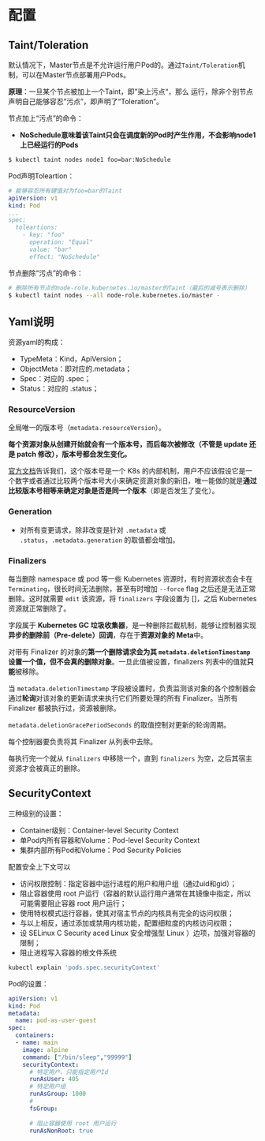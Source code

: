 # 配置

## Taint/Toleration

默认情况下，Master节点是不允许运行用户Pod的。通过`Taint/Toleration`机制，可以在Master节点部署用户Pods。

**原理**：一旦某个节点被加上一个Taint，即”染上污点“，那么 运行，除非个别节点声明自己能够容忍”污点”，即声明了“Toleration”。

节点加上“污点”的命令：

- **NoSchedule意味着该Taint只会在调度新的Pod时产生作用，不会影响node1上已经运行的Pods**

```bash
$ kubectl taint nodes node1 foo=bar:NoSchedule
```

Pod声明Toleartion：

```yaml
# 能够容忍所有键值对为foo=bar的Taint
apiVersion: v1
kind: Pod
...
spec:
  toleartions:
    - key: "foo"
      operation: "Equal"
      value: "bar"
      effect: "NoSchedule"
```

节点删除“污点”的命令：

```bash
# 删除所有节点的node-role.kubernetes.io/master的Taint（最后的减号表示删除）
$ kubectl taint nodes --all node-role.kubernetes.io/master -
```

## Yaml说明

资源yaml的构成：

- TypeMeta：Kind，ApiVersion；
- ObjectMeta：即对应的.metadata；
- Spec：对应的 .spec；
- Status：对应的 .status；

### ResourceVersion

全局唯一的版本号（`metadata.resourceVersion`）。

**每个资源对象从创建开始就会有一个版本号，而后每次被修改（不管是 update 还是 patch 修改），版本号都会发生变化。**

[官方文档](https://kubernetes.io/docs/reference/using-api/api-concepts/#resource-versions)告诉我们，这个版本号是一个 K8s 的内部机制，用户不应该假设它是一个数字或者通过比较两个版本号大小来确定资源对象的新旧，唯一能做的就是**通过比较版本号相等来确定对象是否是同一个版本**（即是否发生了变化）。



### Generation

- 对所有变更请求，除非改变是针对 `.metadata` 或 `.status`，`.metadata.generation` 的取值都会增加。

### Finalizers

每当删除 namespace 或 pod 等一些 Kubernetes 资源时，有时资源状态会卡在 `Terminating`，很长时间无法删除，甚至有时增加 `--force` flag 之后还是无法正常删除。这时就需要 `edit` 该资源，将 `finalizers` 字段设置为 []，之后 Kubernetes 资源就正常删除了。

字段属于 **Kubernetes GC 垃圾收集器**，是一种删除拦截机制，能够让控制器实现**异步的删除前（Pre-delete）回调**，存在于**资源对象的 Meta**中。

对带有 Finalizer 的对象的**第一个删除请求会为其 `metadata.deletionTimestamp` 设置一个值，但不会真的删除对象**。一旦此值被设置，finalizers 列表中的值就**只能**被移除。

当 `metadata.deletionTimestamp` 字段被设置时，负责监测该对象的各个控制器会通过**轮询**对该对象的更新请求来执行它们所要处理的所有 Finalizer。当所有 Finalizer 都被执行过，资源被删除。

`metadata.deletionGracePeriodSeconds` 的取值控制对更新的轮询周期。

每个控制器要负责将其 Finalizer 从列表中去除。

每执行完一个就从 `finalizers` 中移除一个，直到 `finalizers` 为空，之后其宿主资源才会被真正的删除。

## SecurityContext 

三种级别的设置：

- Container级别：Container-level Security Context
- 单Pod内所有容器和Volume：Pod-level Security Context
- 集群内部所有Pod和Volume：Pod Security Policies

配置安全上下文可以

- 访问权限控制：指定容器中运行进程的用户和用户组（通过uid和gid）；
- 阻止容器使用 root 户运行（容器的默认运行用户通常在其镜像中指定，所以可能需要阻止容器 root 用户运行；
- 使用特权模式运行容器，使其对宿主节点的内核具有完全的访问权限；
- 与以上相反，通过添加或禁用内核功能，配置细粒度的内核访问权限；
- 设 SELinux C Security aced Linux 安全增强型 Linux ）边项，加强对容器的限制；
- 阻止进程写入容器的根文件系统



```bash
kubectl explain 'pods.spec.securityContext'
```



Pod的设置：

```yaml
apiVersion: v1 
kind: Pod 
metadata: 
  name: pod-as-user-guest 
spec: 
  containers: 
  - name: main
    image: alpine 
    command: ["/bin/sleep","99999"]
    securityContext: 
      # 特定用户，只能指定用户Id
      runAsUser: 405
      # 特定用户组
      runAsGroup: 1000
      #
      fsGroup:
      
      # 阻止容器使用 root 用户运行
      runAsNonRoot: true
```


